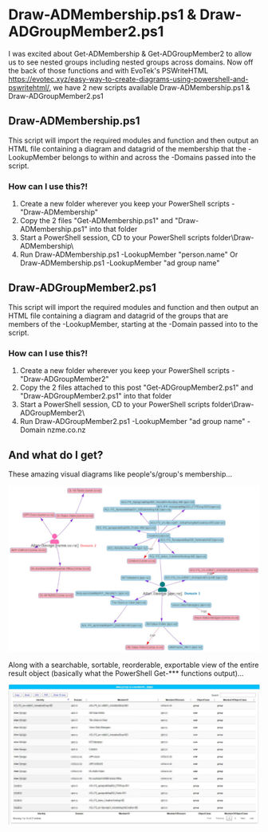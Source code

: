 # Draw-ADMembership.ps1 & Draw-ADGroupMember2.ps1
   
I was excited about Get-ADMembership & Get-ADGroupMember2 to allow us to see nested groups including nested groups across domains. Now off the back of those functions and with EvoTek's PSWriteHTML https://evotec.xyz/easy-way-to-create-diagrams-using-powershell-and-pswritehtml/, we have 2 new scripts available Draw-ADMembership.ps1 & Draw-ADGroupMember2.ps1

## Draw-ADMembership.ps1

This script will import the required modules and function and then output an HTML file containing a diagram and datagrid of the membership that the -LookupMember belongs to within and across the -Domains passed into the script.

### How can I use this?!
	
1. Create a new folder wherever you keep your PowerShell scripts - "Draw-ADMembership"
2. Copy the 2 files "Get-ADMembership.ps1" and "Draw-ADMembership.ps1" into that folder
3. Start a PowerShell session, CD to your PowerShell scripts folder\Draw-ADMembership\
4. Run Draw-ADMembership.ps1 -LookupMember "person.name" Or Draw-ADMembership.ps1 -LookupMember "ad group name"


## Draw-ADGroupMember2.ps1

This script will import the required modules and function and then output an HTML file containing a diagram and datagrid of the groups that are members of the -LookupMember, starting at the -Domain passed into to the script.


### How can I use this?!
	
1. Create a new folder wherever you keep your PowerShell scripts - "Draw-ADGroupMember2"
2. Copy the 2 files attached to this post "Get-ADGroupMember2.ps1" and "Draw-ADGroupMember2.ps1" into that folder
3. Start a PowerShell session, CD to your PowerShell scripts folder\Draw-ADGroupMember2\
4. Run Draw-ADGroupMember2.ps1 -LookupMember "ad group name" -Domain nzme.co.nz


## And what do I get?

These amazing visual diagrams like people's/group's membership...

![Draw-ADMembership](https://github.com/borough11/Draw-ADMembership/blob/master/Draw%20AD%20Membership.png?raw=true "Draw-ADMembership")

Along with a searchable, sortable, reorderable, exportable view of the entire result object (basically what the PowerShell Get-*** functions output)...

![Draw-ADMembership table](https://github.com/borough11/Draw-ADMembership/blob/master/Draw%20AD%20Membership%20-%20table.png?raw=true "Draw-ADMembership")
